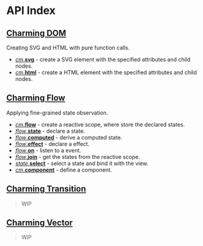 # API Index

## [Charming DOM](/charming-dom)

Creating SVG and HTML with pure function calls.

- [_cm_.**svg**](/charming-dom#svg) - create a SVG element with the specified attributes and child nodes.
- [_cm_.**html**](/charming-dom#html) - create a HTML element with the specified attributes and child nodes.

## [Charming Flow](/charming-flow)

Applying fine-grained state observation.

- [_cm_.**flow**](/charming-flow#flow) - create a reactive scope, where store the declared states.
- [_flow_.**state**](/charming-flow#flow-state) - declare a state.
- [_flow_.**computed**](/charming-flow#flow-computed) - derive a computed state.
- [_flow_.**effect**](/charming-flow#flow-effect) - declare a effect.
- [_flow_.**on**](/charming-flow#flow-on) - listen to a event.
- [_flow_.**join**](/charming-flow#flow-join) - get the states from the reactive scope.
- [_state_.**select**](/charming-flow#state-select) - select a state and bind it with the view.
- [_cm_.**component**](/charming-flow#component) - define a component.

## [Charming Transition](/charming-transition)

> WIP

## [Charming Vector](/charming-vector)

> WIP
